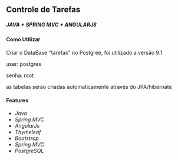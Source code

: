 ## Controle de Tarefas 
##### JAVA + SPRING MVC + ANGULARJS

#### Como Utilizar
Criar o DataBase "tarefas" no Postgree, foi utilizado a versão 9.1

user: postgres

senha: root

as tabelas serão criadas automaticamente através do JPA/hibernate

#### Features

* *Java*
* *Spring MVC* 
* *AngularJs*
* *Thymeleaf* 
* *Bootstrap* 
* *Spring MVC* 
* *PostgreSQL*
